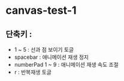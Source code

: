 # canvas-test-1
## 단축키 : 
* 1 ~ 5 : 선과 점 보이기 토글
* spacebar : 애니메이션 재생 정지
* numberPad 1 ~ 9 : 애니메이션 재생 속도 조절
* r : 반복재생 토글
